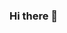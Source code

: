 ### Hi there 👋

<!--
**omprakash-1729/omprakash-1729** is a ✨ _special_ ✨ repository because its `README.md` (this file) appears on your GitHub profile.

Here are some ideas to get you started:

- 🔭 I’m currently working on ML.
- 🌱 I’m currently learning ML.
- 👯 I’m looking to collaborate on ML.
- 🤔 I’m looking for help with ML.
- 💬 Ask me about analytic.
- 📫 How to reach me: ...
- 😄 Pronouns: ...
- ⚡ Fun fact: ...
-->
